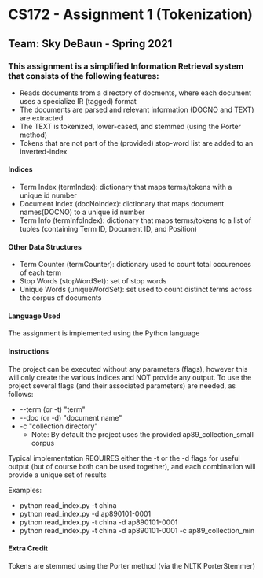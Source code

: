# CS172 - Assignment 1 (Tokenization)  

## Team: Sky DeBaun - Spring 2021


### This assignment is a simplified Information Retrieval system that consists of the following features:
   - Reads documents from a directory of docments, where each document uses a specialize IR (tagged) format
   - The documents are parsed and relevant information (DOCNO and TEXT) are extracted
   - The TEXT is tokenized, lower-cased, and stemmed (using the Porter method)
   - Tokens that are not part of the (provided) stop-word list are added to an inverted-index 

#### Indices 
   - Term Index (termIndex): dictionary that maps terms/tokens with a unique id number
   - Document Index (docNoIndex): dictionary that maps document names(DOCNO) to a unique id number
   - Term Info (termInfoIndex): dictionary that maps terms/tokens to a list of tuples (containing Term ID, Document ID, and Position)  

#### Other Data Structures
   - Term Counter (termCounter): dictionary used to count total occurences of each term
   - Stop Words (stopWordSet): set of stop words
   - Unique Words (uniqueWordSet): set used to count distinct terms across the corpus of documents


#### Language Used
The assignment is implemented using the Python language

#### Instructions
The project can be executed without any parameters (flags), however this will only create the various indices and NOT provide any output.
To use the project several flags (and their associated parameters) are needed, as follows:
   - --term (or -t) "term"  
   - --doc (or -d) "document name" 
   - -c "collection directory"
     - Note: By default the project uses the provided ap89_collection_small corpus

Typical implementation REQUIRES either the -t or the -d flags for useful output (but of course both can be used together), and each combination will provide a unique set of results

Examples: 
   - python read_index.py -t china
   - python read_index.py -d ap890101-0001
   - python read_index.py -t china -d ap890101-0001
   - python read_index.py -t china -d ap890101-0001 -c ap89_collection_min


#### Extra Credit
Tokens are stemmed using the Porter method (via the NLTK PorterStemmer)